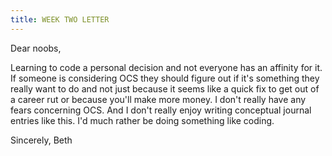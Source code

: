 ```yaml
---
title: WEEK TWO LETTER
---
```


Dear noobs,

Learning to code a personal decision and not everyone has an affinity for it. If someone is considering OCS they should figure out if it's something they really want to do and not just because it seems like a quick fix to get out of a career rut or because you'll make more money. I don't really have any fears concerning OCS. And I don't really enjoy writing conceptual journal entries like this. I'd much rather be doing something like coding.

Sincerely,
Beth